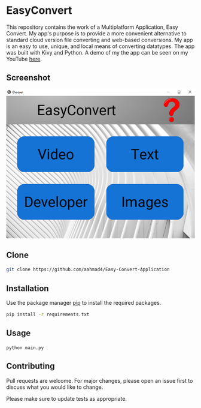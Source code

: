 # EasyConvert 

This repository contains the work of a Multiplatform Application, Easy Convert. My app's purpose is to provide a more convenient alternative to standard cloud version file converting and web-based conversions. My app is an easy to use, unique, and local means of converting datatypes. The app was built with Kivy and Python. A demo of my the app can be seen on my YouTube [here](https://www.youtube.com/watch?v=XZYGNK6uewo).

## Screenshot

![](screenshot1.png)

## Clone
```bash
git clone https://github.com/aahmad4/Easy-Convert-Application
```

## Installation

Use the package manager [pip](https://pip.pypa.io/en/stable/) to install the required packages.
```bash
pip install -r requirements.txt
```

## Usage
```
python main.py
```

## Contributing

Pull requests are welcome. For major changes, please open an issue first to discuss what you would like to change.

Please make sure to update tests as appropriate.




